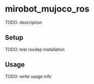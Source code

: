 # mirobot_mujoco_ros

TODO: description

## Setup

TODO: test rosdep installation

## Usage

TODO: write usage info
